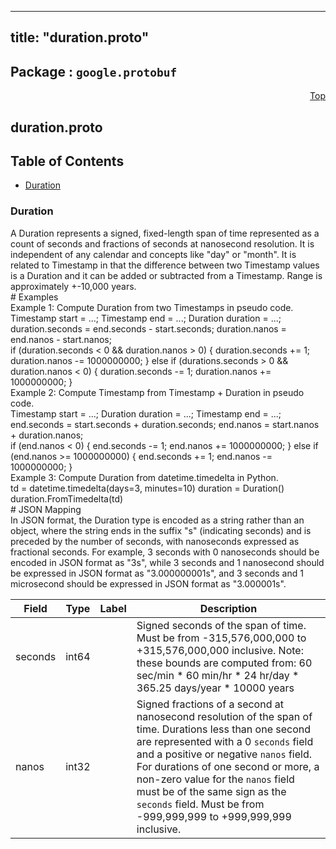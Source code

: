 
---
title: "duration.proto"
---

## Package : `google.protobuf`



<a name="top"></a>

<a name="API Reference for duration.proto"></a>
<p align="right"><a href="#top">Top</a></p>

## duration.proto


## Table of Contents
  - [Duration](#google.protobuf.Duration)







<a name="google.protobuf.Duration"></a>

### Duration
A Duration represents a signed, fixed-length span of time represented as a count of seconds and fractions of seconds at nanosecond resolution. It is independent of any calendar and concepts like "day" or "month". It is related to Timestamp in that the difference between two Timestamp values is a Duration and it can be added or subtracted from a Timestamp. Range is approximately +-10,000 years.<br># Examples<br>Example 1: Compute Duration from two Timestamps in pseudo code.<br>    Timestamp start = ...;     Timestamp end = ...;     Duration duration = ...;<br>    duration.seconds = end.seconds - start.seconds;     duration.nanos = end.nanos - start.nanos;<br>    if (duration.seconds < 0 && duration.nanos > 0) {       duration.seconds += 1;       duration.nanos -= 1000000000;     } else if (durations.seconds > 0 && duration.nanos < 0) {       duration.seconds -= 1;       duration.nanos += 1000000000;     }<br>Example 2: Compute Timestamp from Timestamp + Duration in pseudo code.<br>    Timestamp start = ...;     Duration duration = ...;     Timestamp end = ...;<br>    end.seconds = start.seconds + duration.seconds;     end.nanos = start.nanos + duration.nanos;<br>    if (end.nanos < 0) {       end.seconds -= 1;       end.nanos += 1000000000;     } else if (end.nanos >= 1000000000) {       end.seconds += 1;       end.nanos -= 1000000000;     }<br>Example 3: Compute Duration from datetime.timedelta in Python.<br>    td = datetime.timedelta(days=3, minutes=10)     duration = Duration()     duration.FromTimedelta(td)<br># JSON Mapping<br>In JSON format, the Duration type is encoded as a string rather than an object, where the string ends in the suffix "s" (indicating seconds) and is preceded by the number of seconds, with nanoseconds expressed as fractional seconds. For example, 3 seconds with 0 nanoseconds should be encoded in JSON format as "3s", while 3 seconds and 1 nanosecond should be expressed in JSON format as "3.000000001s", and 3 seconds and 1 microsecond should be expressed in JSON format as "3.000001s".


| Field | Type | Label | Description |
| ----- | ---- | ----- | ----------- |
| seconds | int64 |  | Signed seconds of the span of time. Must be from -315,576,000,000 to +315,576,000,000 inclusive. Note: these bounds are computed from: 60 sec/min * 60 min/hr * 24 hr/day * 365.25 days/year * 10000 years |
  | nanos | int32 |  | Signed fractions of a second at nanosecond resolution of the span of time. Durations less than one second are represented with a 0 `seconds` field and a positive or negative `nanos` field. For durations of one second or more, a non-zero value for the `nanos` field must be of the same sign as the `seconds` field. Must be from -999,999,999 to +999,999,999 inclusive. |
  




 <!-- end messages -->

 <!-- end enums -->

 <!-- end HasExtensions -->

 <!-- end services -->

